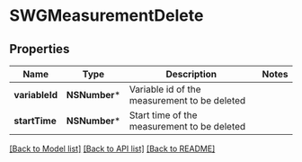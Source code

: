 # SWGMeasurementDelete

## Properties
Name | Type | Description | Notes
------------ | ------------- | ------------- | -------------
**variableId** | **NSNumber*** | Variable id of the measurement to be deleted | 
**startTime** | **NSNumber*** | Start time of the measurement to be deleted | 

[[Back to Model list]](../README.md#documentation-for-models) [[Back to API list]](../README.md#documentation-for-api-endpoints) [[Back to README]](../README.md)


